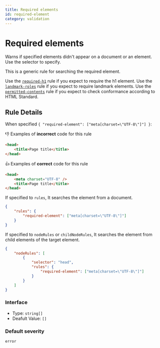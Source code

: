 ```yaml
---
title: Required elements
id: required-element
category: validation
---
```


# Required elements

Warns if specified elements didn't appear on a document or an element. Use the selector to specify.

This is a generic rule for searching the required element.

Use the [`required-h1`](../required-h1/) rule if you expect to require the h1 element. Use the [`landmark-roles`](../landmark-roles/) rule if you expect to require landmark elements. Use the [`permitted-contents`](../permitted-contents) rule if you expect to check conformance according to HTML Standard.

## Rule Details

When specified `{ "required-element": ["meta[charset=\"UTF-8\"]"] }`:

👎 Examples of **incorrect** code for this rule

```html
<head>
	<title>Page title</title>
</head>
```

👍 Examples of **correct** code for this rule

```html
<head>
	<meta charset="UTF-8" />
	<title>Page title</title>
</head>
```

If specified to `rules`, It searches the element from a document.

```json
{
	"rules": {
		"required-element": ["meta[charset=\"UTF-8\"]"]
	}
}
```

If specified to `nodeRules` or `childNodeRules`, It searches the element from child elements of the target element.

```json
{
	"nodeRules": [
		{
			"selector": "head",
			"rules": {
				"required-element": ["meta[charset=\"UTF-8\"]"]
			}
		}
	]
}
```

### Interface

-   Type: `string[]`
-   Deafult Value: `[]`

### Default severity

`error`
